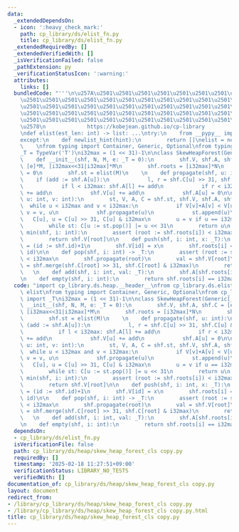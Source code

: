 ```yaml
---
data:
  _extendedDependsOn:
  - icon: ':heavy_check_mark:'
    path: cp_library/ds/elist_fn.py
    title: cp_library/ds/elist_fn.py
  _extendedRequiredBy: []
  _extendedVerifiedWith: []
  _isVerificationFailed: false
  _pathExtension: py
  _verificationStatusIcon: ':warning:'
  attributes:
    links: []
  bundledCode: "'''\n\u257A\u2501\u2501\u2501\u2501\u2501\u2501\u2501\u2501\u2501\u2501\
    \u2501\u2501\u2501\u2501\u2501\u2501\u2501\u2501\u2501\u2501\u2501\u2501\u2501\
    \u2501\u2501\u2501\u2501\u2501\u2501\u2501\u2501\u2501\u2501\u2501\u2501\u2501\
    \u2501\u2501\u2501\u2501\u2501\u2501\u2501\u2501\u2501\u2501\u2501\u2501\u2501\
    \u2501\u2501\u2501\u2501\u2501\u2501\u2501\u2501\u2501\u2501\u2501\u2501\u2501\
    \u2578\n             https://kobejean.github.io/cp-library               \n'''\n\
    \ndef elist(est_len: int) -> list: ...\ntry:\n    from __pypy__ import newlist_hint\n\
    except:\n    def newlist_hint(hint):\n        return []\nelist = newlist_hint\n\
    \    \nfrom typing import Container, Generic, Optional\nfrom typing import TypeVar\n\
    _T = TypeVar('T')\ni32max = (1 << 31)-1\n\nclass SkewHeapForest(Generic[_T]):\n\
    \    def __init__(shf, N, M, e: _T = 0):\n        shf.V, shf.A, shf.C = [e]*M,\
    \ [e]*M, [i32max<<31|i32max]*M\n        shf.roots = [i32max]*N\n        shf.id\
    \ = 0\n        shf.st = elist(M)\n    \n    def propagate(shf, u: int):\n    \
    \    if (add := shf.A[u]):\n            l, r = shf.C[u] >> 31, shf.C[u] & i32max\n\
    \            if l < i32max: shf.A[l] += add\n            if r < i32max: shf.A[r]\
    \ += add\n            shf.V[u] += add\n            shf.A[u] = 0\n\n    def merge(shf,\
    \ u: int, v: int):\n        st, V, A, C = shf.st, shf.V, shf.A, shf.C\n      \
    \  while u < i32max and v < i32max:\n            if V[v]+A[v] < V[u]+A[u]: u,\
    \ v = v, u\n            shf.propagate(u)\n            st.append(u)\n         \
    \   C[u], u = C[u] >> 31, C[u] & i32max\n        u = v if u == i32max else u\n\
    \        while st: C[u := st.pop()] |= u << 31\n        return u\n    \n    def\
    \ min(shf, i: int):\n        assert (root := shf.roots[i]) < i32max\n        shf.propagate(root)\n\
    \        return shf.V[root]\n\n    def push(shf, i: int, x: _T):\n        shf.id\
    \ = (id := shf.id)+1\n        shf.V[id] = x\n        shf.roots[i] = shf.merge(shf.roots[i],\
    \ id)\n\n    def pop(shf, i: int) -> _T:\n        assert (root := shf.roots[i])\
    \ < i32max\n        shf.propagate(root)\n        val = shf.V[root]\n        shf.roots[i]\
    \ = shf.merge(shf.C[root] >> 31, shf.C[root] & i32max)\n        return val\n \
    \   \n    def add(shf, i: int, val: _T):\n        shf.A[shf.roots[i]] += val\n\
    \n    def empty(shf, i: int):\n        return shf.roots[i] == i32max\n    \n"
  code: "import cp_library.ds.heap.__header__\nfrom cp_library.ds.elist_fn import\
    \ elist\nfrom typing import Container, Generic, Optional\nfrom cp_library.misc.typing\
    \ import _T\ni32max = (1 << 31)-1\n\nclass SkewHeapForest(Generic[_T]):\n    def\
    \ __init__(shf, N, M, e: _T = 0):\n        shf.V, shf.A, shf.C = [e]*M, [e]*M,\
    \ [i32max<<31|i32max]*M\n        shf.roots = [i32max]*N\n        shf.id = 0\n\
    \        shf.st = elist(M)\n    \n    def propagate(shf, u: int):\n        if\
    \ (add := shf.A[u]):\n            l, r = shf.C[u] >> 31, shf.C[u] & i32max\n \
    \           if l < i32max: shf.A[l] += add\n            if r < i32max: shf.A[r]\
    \ += add\n            shf.V[u] += add\n            shf.A[u] = 0\n\n    def merge(shf,\
    \ u: int, v: int):\n        st, V, A, C = shf.st, shf.V, shf.A, shf.C\n      \
    \  while u < i32max and v < i32max:\n            if V[v]+A[v] < V[u]+A[u]: u,\
    \ v = v, u\n            shf.propagate(u)\n            st.append(u)\n         \
    \   C[u], u = C[u] >> 31, C[u] & i32max\n        u = v if u == i32max else u\n\
    \        while st: C[u := st.pop()] |= u << 31\n        return u\n    \n    def\
    \ min(shf, i: int):\n        assert (root := shf.roots[i]) < i32max\n        shf.propagate(root)\n\
    \        return shf.V[root]\n\n    def push(shf, i: int, x: _T):\n        shf.id\
    \ = (id := shf.id)+1\n        shf.V[id] = x\n        shf.roots[i] = shf.merge(shf.roots[i],\
    \ id)\n\n    def pop(shf, i: int) -> _T:\n        assert (root := shf.roots[i])\
    \ < i32max\n        shf.propagate(root)\n        val = shf.V[root]\n        shf.roots[i]\
    \ = shf.merge(shf.C[root] >> 31, shf.C[root] & i32max)\n        return val\n \
    \   \n    def add(shf, i: int, val: _T):\n        shf.A[shf.roots[i]] += val\n\
    \n    def empty(shf, i: int):\n        return shf.roots[i] == i32max\n    "
  dependsOn:
  - cp_library/ds/elist_fn.py
  isVerificationFile: false
  path: cp_library/ds/heap/skew_heap_forest_cls copy.py
  requiredBy: []
  timestamp: '2025-02-18 11:27:51+09:00'
  verificationStatus: LIBRARY_NO_TESTS
  verifiedWith: []
documentation_of: cp_library/ds/heap/skew_heap_forest_cls copy.py
layout: document
redirect_from:
- /library/cp_library/ds/heap/skew_heap_forest_cls copy.py
- /library/cp_library/ds/heap/skew_heap_forest_cls copy.py.html
title: cp_library/ds/heap/skew_heap_forest_cls copy.py
---
```

